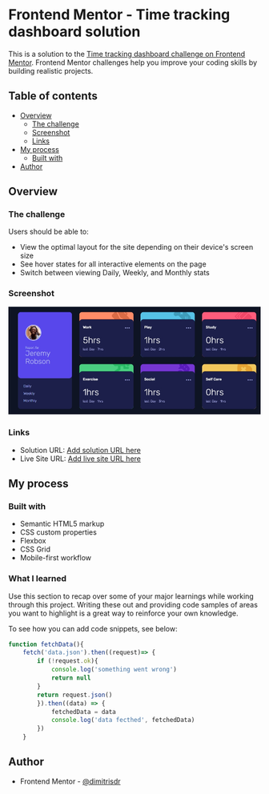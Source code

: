 # Frontend Mentor - Time tracking dashboard solution

This is a solution to the [Time tracking dashboard challenge on Frontend Mentor](https://www.frontendmentor.io/challenges/time-tracking-dashboard-UIQ7167Jw). Frontend Mentor challenges help you improve your coding skills by building realistic projects. 

## Table of contents

- [Overview](#overview)
  - [The challenge](#the-challenge)
  - [Screenshot](#screenshot)
  - [Links](#links)
- [My process](#my-process)
  - [Built with](#built-with)
- [Author](#author)


## Overview

### The challenge

Users should be able to:

- View the optimal layout for the site depending on their device's screen size
- See hover states for all interactive elements on the page
- Switch between viewing Daily, Weekly, and Monthly stats

### Screenshot

![](screenshot.jpeg)


### Links

- Solution URL: [Add solution URL here](https://github.com/dimitrisdr/time-tracking-dashboard.git)
- Live Site URL: [Add live site URL here](https://your-live-site-url.com)

## My process

### Built with

- Semantic HTML5 markup
- CSS custom properties
- Flexbox
- CSS Grid
- Mobile-first workflow


### What I learned

Use this section to recap over some of your major learnings while working through this project. Writing these out and providing code samples of areas you want to highlight is a great way to reinforce your own knowledge.

To see how you can add code snippets, see below:


```js
function fetchData(){
    fetch('data.json').then((request)=> {
        if (!request.ok){
            console.log('something went wrong')
            return null
        }
        return request.json()
        }).then((data) => {
            fetchedData = data
            console.log('data fecthed', fetchedData)
        })    
    }
```

## Author

- Frontend Mentor - [@dimitrisdr](https://www.frontendmentor.io/profile/dimitrisdr)
